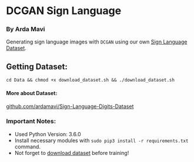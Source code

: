 # DCGAN Sign Language
### By Arda Mavi

Generating sign language images with `DCGAN` using our own [Sign Language Dataset](https://github.com/ardamavi/Sign-Language-Digits-Dataset).

## Getting Dataset:
`cd Data && chmod +x download_dataset.sh && ./download_dataset.sh`
#### More about Dataset:
[github.com/ardamavi/Sign-Language-Digits-Dataset](https://github.com/ardamavi/Sign-Language-Digits-Dataset)

### Important Notes:
- Used Python Version: 3.6.0
- Install necessary modules with `sudo pip3 install -r requirements.txt` command.
- Not forget to [download dataset](#getting-dataset) before training!
